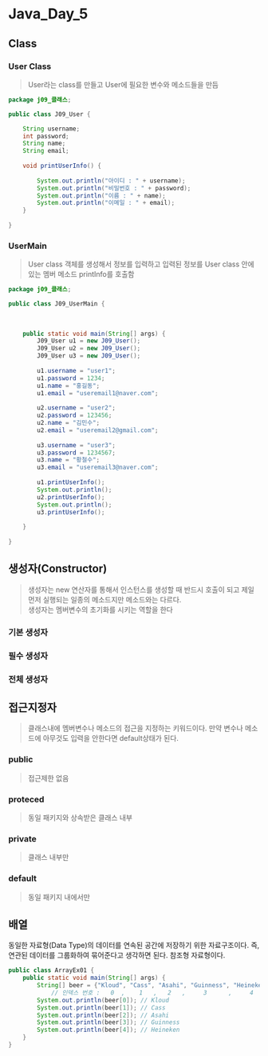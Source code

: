 # Java_Day_5
## Class
### User Class
> User라는 class를 만들고 User에 필요한 변수와 메소드들을 만듬
``` java
package j09_클래스;

public class J09_User {

	String username;
	int password;
	String name;
	String email;
	
	void printUserInfo() {
		
		System.out.println("아이디 : " + username);
		System.out.println("비밀번호 : " + password);
		System.out.println("이름 : " + name);
		System.out.println("이메일 : " + email);
	}
	
}

```
### UserMain
>User class 객체를 생성해서 정보를 입력하고 입력된 정보를 User class 안에있는 멤버 메소드 printInfo를 호출함
``` java
package j09_클래스;

public class J09_UserMain {
	
	
	
	public static void main(String[] args) {
		J09_User u1 = new J09_User();
		J09_User u2 = new J09_User();
		J09_User u3 = new J09_User();
		
		u1.username = "user1";
		u1.password = 1234;
		u1.name = "홍길동";
		u1.email = "useremail1@naver.com";
		
		u2.username = "user2";
		u2.password = 123456; 
		u2.name = "김민수";
		u2.email = "useremail2@gmail.com";
		
		u3.username = "user3";
		u3.password = 1234567;
		u3.name = "황철수";
		u3.email = "useremail3@naver.com";
		
		u1.printUserInfo();
		System.out.println();
		u2.printUserInfo();
		System.out.println();
		u3.printUserInfo();
		
	}
	
}

```

## 생성자(Constructor)
> 생성자는 new 연산자를 통해서 인스턴스를 생성할 때 반드시 호출이 되고 제일 먼저 실행되는 일종의 메소드지만 메소드와는 다르다.   
생성자는 멤버변수의 초기화를 시키는 역할을 한다  
### 기본 생성자

### 필수 생성자

### 전체 생성자

## 접근지정자
> 클래스내에 멤버변수나 메소드의 접근을 지정하는 키워드이다. 만약 변수나 메소드에 아무것도 입력을 안한다면 default상태가 된다.  
### public
> 접근제한 없음
### proteced
> 동일 패키지와 상속받은 클래스 내부
### private
> 클래스 내부만
### default
> 동일 패키지 내에서만

## 배열

동일한 자료형(Data Type)의 데이터를 연속된 공간에 저장하기 위한 자료구조이다. 즉, 연관된 데이터를 그룹화하여 묶어준다고 생각하면 된다. 
참조형 자료형이다.

``` java
public class ArrayEx01 {
	public static void main(String[] args) {
		String[] beer = {"Kloud", "Cass", "Asahi", "Guinness", "Heineken"};
		    // 인덱스 번호 :   0  ,    1   ,   2   ,     3      ,     4
		System.out.println(beer[0]); // Kloud
		System.out.println(beer[1]); // Cass
		System.out.println(beer[2]); // Asahi
		System.out.println(beer[3]); // Guinness
		System.out.println(beer[4]); // Heineken
	}
}
```
